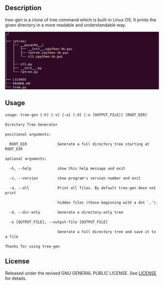 ## Description
tree-gen is a clone of tree command which is built-in Linux OS. It prints the given directory in a more readable and understandable way.

![tree-gen](images/tree-gen.png)



## Usage

```
usage: tree-gen [-h] [-v] [-a] [-d] [-o [OUTPUT_FILE]] [ROOT_DIR]

Directory Tree Generator

positional arguments:

  ROOT_DIR              Generate a full directory tree starting at ROOT_DIR

optional arguments:

  -h, --help            show this help message and exit

  -v, --version         show program's version number and exit

  -a, --all             Print all files. By default tree-gen does not print

                        hidden files (those beginning with a dot `.').

  -d, --dir-only        Generate a directory-only tree

  -o [OUTPUT_FILE], --output-file [OUTPUT_FILE]

                        Generate a full directory tree and save it to a file

Thanks for using tree-gen
```

## License

Released under the revised  GNU GENERAL PUBLIC LICENSE. See [LICENSE](LICENSE) for details.
